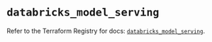 # `databricks_model_serving`

Refer to the Terraform Registry for docs: [`databricks_model_serving`](https://registry.terraform.io/providers/databricks/databricks/1.68.0/docs/resources/model_serving).
